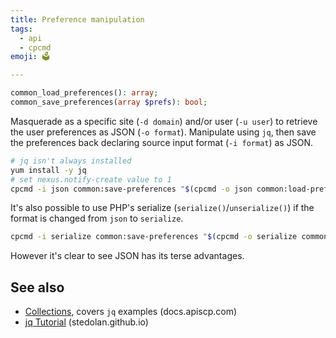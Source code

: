 ```yaml
---
title: Preference manipulation
tags:
  - api
  - cpcmd
emoji: 🗳️

---
```


```php
common_load_preferences(): array;
common_save_preferences(array $prefs): bool;
```

Masquerade as a specific site (`-d domain`) and/or user (`-u user`) to retrieve the user preferences as JSON (`-o format`). Manipulate using `jq`, then save the preferences back declaring source input format (`-i format`) as JSON. 

```bash
# jq isn't always installed
yum install -y jq
# set nexus.notify-create value to 1
cpcmd -i json common:save-preferences "$(cpcmd -o json common:load-preferences | jq -r '.nexus["notify-create"]=1')"
```
It's also possible to use PHP's serialize (`serialize()`/`unserialize()`) if the format is changed from `json` to `serialize`. 

```bash
cpcmd -i serialize common:save-preferences "$(cpcmd -o serialize common:load-preferences | php -r '$prefs = unserialize(file_get_contents("php://stdin")); $prefs["nexus"]["notify-create"] = 1; echo serialize($prefs);')"
```

However it's clear to see JSON has its terse advantages.

## See also

- [Collections](https://docs.apiscp.com/admin/cpcmd-examples/#collections), covers `jq` examples (docs.apiscp.com)
- [jq Tutorial](https://stedolan.github.io/jq/tutorial/) (stedolan.github.io)

